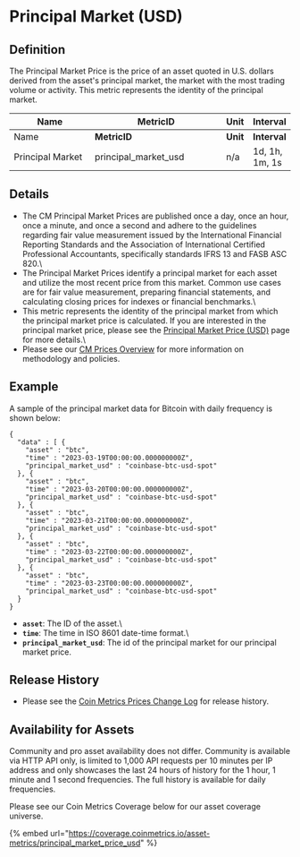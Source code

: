 # Principal Market (USD)

## **Definition**

The Principal Market Price is the price of an asset quoted in U.S. dollars derived from the asset's principal market, the market with the most trading volume or activity. This metric represents the identity of the principal market.

<table data-header-hidden><thead><tr><th width="150">Name</th><th width="239">MetricID</th><th>Unit</th><th>Interval</th></tr></thead><tbody><tr><td>Name</td><td><strong>MetricID</strong></td><td><strong>Unit</strong></td><td><strong>Interval</strong></td></tr><tr><td>Principal Market</td><td>principal_market_usd</td><td>n/a</td><td>1d, 1h, 1m, 1s</td></tr></tbody></table>

## Details

* The CM Principal Market Prices are published once a day, once an hour, once a minute, and once a second and adhere to the guidelines regarding fair value measurement issued by the International Financial Reporting Standards and the Association of International Certified Professional Accountants, specifically standards IFRS 13 and FASB ASC 820.\\
* The Principal Market Prices identify a principal market for each asset and utilize the most recent price from this market. Common use cases are for fair value measurement, preparing financial statements, and calculating closing prices for indexes or financial benchmarks.\\
* This metric represents the identity of the principal market from which the principal market price is calculated. If you are interested in the principal market price, please see the [Principal Market Price (USD)](https://docs.coinmetrics.io/asset-metrics/market/principalmarketprice) page for more details.\\
* Please see our [CM Prices Overview](../reference-rates-overview.md) for more information on methodology and policies.

## **Example**

A sample of the principal market data for Bitcoin with daily frequency is shown below:

```
{
  "data" : [ {
    "asset" : "btc",
    "time" : "2023-03-19T00:00:00.000000000Z",
    "principal_market_usd" : "coinbase-btc-usd-spot"
  }, {
    "asset" : "btc",
    "time" : "2023-03-20T00:00:00.000000000Z",
    "principal_market_usd" : "coinbase-btc-usd-spot"
  }, {
    "asset" : "btc",
    "time" : "2023-03-21T00:00:00.000000000Z",
    "principal_market_usd" : "coinbase-btc-usd-spot"
  }, {
    "asset" : "btc",
    "time" : "2023-03-22T00:00:00.000000000Z",
    "principal_market_usd" : "coinbase-btc-usd-spot"
  }, {
    "asset" : "btc",
    "time" : "2023-03-23T00:00:00.000000000Z",
    "principal_market_usd" : "coinbase-btc-usd-spot"
  }
}
```

* **`asset`**: The ID of the asset.\\
* **`time`**: The time in ISO 8601 date-time format.\\
* **`principal_market_usd`**: The id of the principal market for our principal market price.

## Release History

* Please see the [Coin Metrics Prices Change Log](https://docs.coinmetrics.io/market-data/methodologies/coin-metrics-prices-methodology#change-log) for release history.

## **Availability for Assets**

Community and pro asset availability does not differ. Community is available via HTTP API only, is limited to 1,000 API requests per 10 minutes per IP address and only showcases the last 24 hours of history for the 1 hour, 1 minute and 1 second frequencies. The full history is available for daily frequencies.

Please see our Coin Metrics Coverage below for our asset coverage universe.

{% embed url="https://coverage.coinmetrics.io/asset-metrics/principal_market_price_usd" %}
